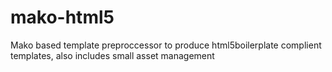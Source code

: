 mako-html5
==========

Mako based template preproccessor to produce html5boilerplate complient templates, also includes small asset management